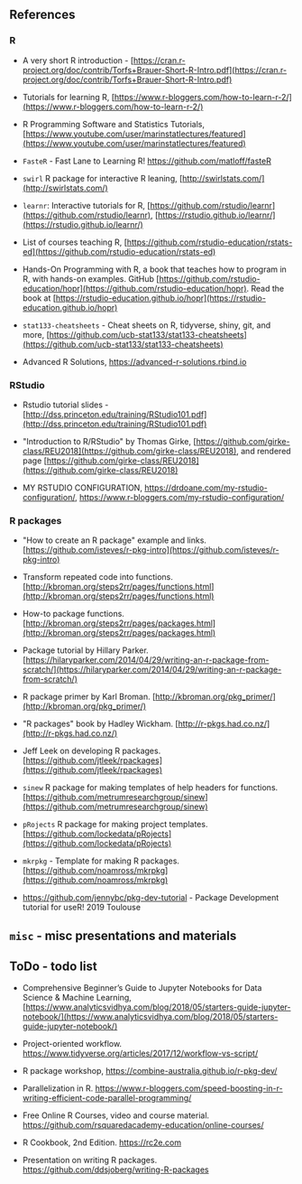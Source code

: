 ## References

### R

 - A very short R introduction - [https://cran.r-project.org/doc/contrib/Torfs+Brauer-Short-R-Intro.pdf](https://cran.r-project.org/doc/contrib/Torfs+Brauer-Short-R-Intro.pdf)

- Tutorials for learning R, [https://www.r-bloggers.com/how-to-learn-r-2/](https://www.r-bloggers.com/how-to-learn-r-2/)

- R Programming Software and Statistics Tutorials, [https://www.youtube.com/user/marinstatlectures/featured](https://www.youtube.com/user/marinstatlectures/featured)

- `FasteR` - Fast Lane to Learning R! https://github.com/matloff/fasteR

- `swirl` R package for interactive R leaning, [http://swirlstats.com/](http://swirlstats.com/)

- `learnr`: Interactive tutorials for R, [https://github.com/rstudio/learnr](https://github.com/rstudio/learnr), [https://rstudio.github.io/learnr/](https://rstudio.github.io/learnr/)

- List of courses teaching R, [https://github.com/rstudio-education/rstats-ed](https://github.com/rstudio-education/rstats-ed)

- Hands-On Programming with R, a book that teaches how to program in R, with hands-on examples. GitHub [https://github.com/rstudio-education/hopr](https://github.com/rstudio-education/hopr). Read the book at [https://rstudio-education.github.io/hopr](https://rstudio-education.github.io/hopr)

- `stat133-cheatsheets` - Cheat sheets on R, tidyverse, shiny, git, and more, [https://github.com/ucb-stat133/stat133-cheatsheets](https://github.com/ucb-stat133/stat133-cheatsheets)

- Advanced R Solutions, https://advanced-r-solutions.rbind.io

### RStudio

- Rstudio tutorial slides - [http://dss.princeton.edu/training/RStudio101.pdf](http://dss.princeton.edu/training/RStudio101.pdf) 

- "Introduction to R/RStudio" by Thomas Girke, [https://github.com/girke-class/REU2018](https://github.com/girke-class/REU2018), and rendered page [https://github.com/girke-class/REU2018](https://github.com/girke-class/REU2018)

- MY RSTUDIO CONFIGURATION, https://drdoane.com/my-rstudio-configuration/, https://www.r-bloggers.com/my-rstudio-configuration/

### R packages

- "How to create an R package" example and links. [https://github.com/isteves/r-pkg-intro](https://github.com/isteves/r-pkg-intro)

- Transform repeated code into functions. [http://kbroman.org/steps2rr/pages/functions.html](http://kbroman.org/steps2rr/pages/functions.html) 

- How-to package functions. [http://kbroman.org/steps2rr/pages/packages.html](http://kbroman.org/steps2rr/pages/packages.html) 

- Package tutorial by Hillary Parker. [https://hilaryparker.com/2014/04/29/writing-an-r-package-from-scratch/](https://hilaryparker.com/2014/04/29/writing-an-r-package-from-scratch/) 

- R package primer by Karl Broman. [http://kbroman.org/pkg_primer/](http://kbroman.org/pkg_primer/) 

- "R packages" book by Hadley Wickham. [http://r-pkgs.had.co.nz/](http://r-pkgs.had.co.nz/) 

- Jeff Leek on developing R packages. [https://github.com/jtleek/rpackages](https://github.com/jtleek/rpackages) 

- `sinew` R package for making templates of help headers for functions. [https://github.com/metrumresearchgroup/sinew](https://github.com/metrumresearchgroup/sinew)

- `pRojects` R package for making project templates. [https://github.com/lockedata/pRojects](https://github.com/lockedata/pRojects)

- `mkrpkg` - Template for making R packages. [https://github.com/noamross/mkrpkg](https://github.com/noamross/mkrpkg)

- https://github.com/jennybc/pkg-dev-tutorial - Package Development tutorial for useR! 2019 Toulouse


## `misc` - misc presentations and materials

## ToDo - todo list

- Comprehensive Beginner’s Guide to Jupyter Notebooks for Data Science & Machine Learning, [https://www.analyticsvidhya.com/blog/2018/05/starters-guide-jupyter-notebook/](https://www.analyticsvidhya.com/blog/2018/05/starters-guide-jupyter-notebook/)

- Project-oriented workflow. https://www.tidyverse.org/articles/2017/12/workflow-vs-script/

- R package workshop, https://combine-australia.github.io/r-pkg-dev/

- Parallelization in R. https://www.r-bloggers.com/speed-boosting-in-r-writing-efficient-code-parallel-programming/

- Free Online R Courses, video and course material. https://github.com/rsquaredacademy-education/online-courses/

- R Cookbook, 2nd Edition. https://rc2e.com

- Presentation on writing R packages. https://github.com/ddsjoberg/writing-R-packages


